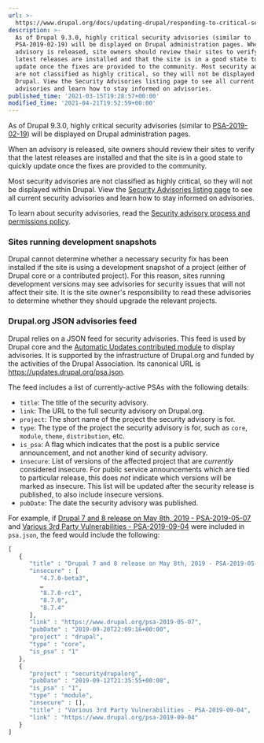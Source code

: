 ```yaml
---
url: >-
  https://www.drupal.org/docs/updating-drupal/responding-to-critical-security-update-advisories
description: >-
  As of Drupal 9.3.0, highly critical security advisories (similar to
  PSA-2019-02-19) will be displayed on Drupal administration pages. When an
  advisory is released, site owners should review their sites to verify that the
  latest releases are installed and that the site is in a good state to quickly
  update once the fixes are provided to the community. Most security advisories
  are not classified as highly critical, so they will not be displayed within
  Drupal. View the Security Advisories listing page to see all current security
  advisories and learn how to stay informed on advisories.
published_time: '2021-03-15T19:28:57+00:00'
modified_time: '2021-04-21T19:52:59+00:00'
---
```

As of Drupal 9.3.0, highly critical security advisories (similar to [PSA-2019-02-19](https://www.drupal.org/psa-2019-02-19)) will be displayed on Drupal administration pages.

When an advisory is released, site owners should review their sites to verify that the latest releases are installed and that the site is in a good state to quickly update once the fixes are provided to the community.

Most security advisories are not classified as highly critical, so they will not be displayed within Drupal. View the [Security Advisories listing page](https://www.drupal.org/security) to see all current security advisories and learn how to stay informed on advisories. 

To learn about security advisories, read the [Security advisory process and permissions policy](https://www.drupal.org/drupal-security-team/security-advisory-process-and-permissions-policy).

### Sites running development snapshots

Drupal cannot determine whether a necessary security fix has been installed if the site is using a development snapshot of a project (either of Drupal core or a contributed project). For this reason, sites running development versions may see advisories for security issues that will not affect their site. It is the site owner's responsibility to read these advisories to determine whether they should upgrade the relevant projects.

### Drupal.org JSON advisories feed

Drupal relies on a JSON feed for security advisories. This feed is used by Drupal core and the [Automatic Updates contributed module](https://www.drupal.org/project/automatic%5Fupdates) to display advisories. It is supported by the infrastructure of Drupal.org and funded by the activities of the Drupal Association. Its canonical URL is <https://updates.drupal.org/psa.json>.

The feed includes a list of currently-active PSAs with the following details:

* `title`: The title of the security advisory.
* `link`: The URL to the full security advisory on Drupal.org.
* `project`: The short name of the project the security advisory is for.
* `type`: The type of the project the security advisory is for, such as `core`, `module`, `theme`, `distribution`, etc.
* `is_psa`: A flag which indicates that the post is a public service announcement, and not another kind of security advisory.
* `insecure`: List of versions of the affected project that are _currently_ considered insecure. For public service announcements which are tied to particular release, this does _not_ indicate which versions will be marked as insecure. This list will be updated after the security release is published, to also include insecure versions.
* `pubDate`: The date the security advisory was published.

For example, if [Drupal 7 and 8 release on May 8th, 2019 - PSA-2019-05-07](https://www.drupal.org/psa-2019-05-07) and [Various 3rd Party Vulnerabilities - PSA-2019-09-04](https://www.drupal.org/psa-2019-09-04) were included in `psa.json`, the feed would include the following:

```php
[
   {
      "title" : "Drupal 7 and 8 release on May 8th, 2019 - PSA-2019-05-07",
      "insecure" : [
         "4.7.0-beta3",
         …
         "8.7.0-rc1",
         "8.7.0",
         "8.7.4"
      ],
      "link" : "https://www.drupal.org/psa-2019-05-07",
      "pubDate" : "2019-09-20T22:09:16+00:00",
      "project" : "drupal",
      "type" : "core",
      "is_psa" : "1"
   },
   {
      "project" : "securitydrupalorg",
      "pubDate" : "2019-09-12T21:35:55+00:00",
      "is_psa" : "1",
      "type" : "module",
      "insecure" : [],
      "title" : "Various 3rd Party Vulnerabilities - PSA-2019-09-04",
      "link" : "https://www.drupal.org/psa-2019-09-04"
   }
]
```